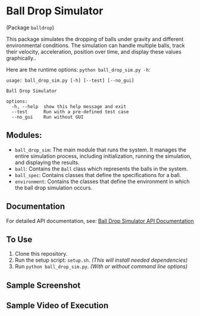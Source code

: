 
# Ball Drop Simulator
(Package `balldrop`)

This package simulates the dropping of balls under gravity and different environmental conditions. The simulation can handle multiple balls, track their velocity, acceleration, position over time, and display these values graphically..

Here are the runtime options: `python ball_drop_sim.py -h`:
```
usage: ball_drop_sim.py [-h] [--test] [--no_gui]

Ball Drop Simulator

options:
  -h, --help  show this help message and exit
  --test      Run with a pre-defined test case
  --no_gui    Run without GUI
```

## Modules:
* `ball_drop_sim`: The main module that runs the system. It manages the entire simulation process, including initialization, running the simulation, and displaying the results.
* `ball`: Contains the `Ball` class which represents the balls in the system.
* `ball_spec`: Contains classes that define the specifications for a ball.
* `environment`: Contains the classes that define the environment in which the ball drop simulation occurs.

## Documentation
For detailed API documentation, see:
[Ball Drop Simulator API Documentation](https://jim-tooker.github.io/balldrop/docs/ball_drop_sim.html)

## To Use
1. Clone this repository.
2. Run the setup script: `setup.sh`.  *(This will install needed dependencies)*
3. Run `python ball_drop_sim.py`.  *(With or without command line options)*

## Sample Screenshot

## Sample Video of Execution

